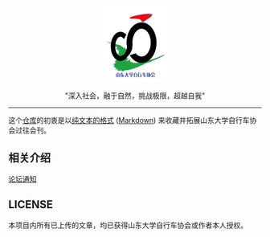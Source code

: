 <p align="center"><img src="assets//log/casdu.jpg" width=150 height=150/></p>
<p align="center"><a href=http://bbs.casdu.cn"><b></b></a></p>


</p>
<p align="center">"深入社会，融于自然，挑战极限，超越自我"</p>

---



这个[仓库](http://www.songjiayang.com/posts/win32-xiao-bai-yong-hu-github-mai-keng-zhi-nan)的初衷是以[纯文本的格式](https://baike.baidu.com/item/%E7%BA%AF%E6%96%87%E6%9C%AC%E6%A0%BC%E5%BC%8F) ([Markdown](https://en.wikipedia.org/wiki/Markdown)) 来收藏并拓展山东大学自行车协会过往会刊。

## 相关介绍

[论坛通知](http://bbs.casdu.cn/forum.php?mod=viewthread&tid=11669)

## LICENSE

本项目内所有已上传的文章，均已获得山东大学自行车协会或作者本人授权。
